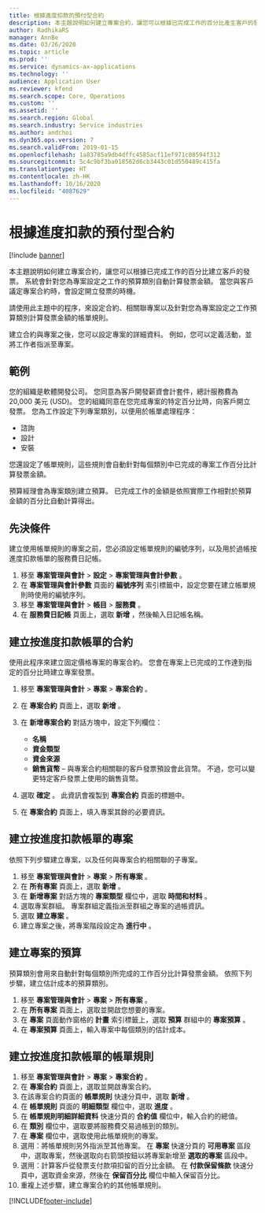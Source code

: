 ```yaml
---
title: 根據進度扣款的預付型合約
description: 本主題說明如何建立專案合約，讓您可以根據已完成工作的百分比產生客戶的發票。
author: RadhikaRS
manager: AnnBe
ms.date: 03/26/2020
ms.topic: article
ms.prod: ''
ms.service: dynamics-ax-applications
ms.technology: ''
audience: Application User
ms.reviewer: kfend
ms.search.scope: Core, Operations
ms.custom: ''
ms.assetid: ''
ms.search.region: Global
ms.search.industry: Service industries
ms.author: andchoi
ms.dyn365.ops.version: 7
ms.search.validFrom: 2019-01-15
ms.openlocfilehash: 1a83785a9db4dffc4585acf11ef971c08594f312
ms.sourcegitcommit: 5c4c9bf3ba018562d6cb3443c01d550489c415fa
ms.translationtype: HT
ms.contentlocale: zh-HK
ms.lasthandoff: 10/16/2020
ms.locfileid: "4087629"
---
```

# <a name="create-advanced-contracts-for-billing-based-on-progress"></a>根據進度扣款的預付型合約
[!include [banner](../includes/banner.md)]

本主題說明如何建立專案合約，讓您可以根據已完成工作的百分比建立客戶的發票。 系統會針對您為專案設定之工作的預算類別自動計算發票金額。 當您與客戶議定專案合約時，會設定開立發票的時機。

請使用此主題中的程序，來設定合約、相關聯專案以及針對您為專案設定之工作預算類別計算發票金額的帳單規則。

建立合約與專案之後，您可以設定專案的詳細資料。 例如，您可以定義活動，並將工作者指派至專案。

## <a name="example"></a>範例

您的組織是軟體開發公司。 您同意為客戶開發薪資會計套件，總計服務費為 20,000 美元 (USD)。 您的組織同意在您完成專案的特定百分比時，向客戶開立發票。 您為工作設定下列專案類別，以便用於帳單處理程序：

- 諮詢
- 設計
- 安裝

您還設定了帳單規則，這些規則會自動針對每個類別中已完成的專案工作百分比計算發票金額。

預算經理會為專案類別建立預算。 已完成工作的金額是依照實際工作相對於預算金額的百分比自動計算得出。

## <a name="prerequisites"></a>先決條件

建立使用帳單規則的專案之前，您必須設定帳單規則的編號序列，以及用於過帳按進度扣款帳單的服務費日記帳。

1. 移至 **專案管理與會計** \> **設定** \> **專案管理與會計參數** 。
2. 在 **專案管理與會計參數** 頁面的 **編號序列** 索引標籤中，設定您要在建立帳單規則時使用的編號序列。
3. 移至 **專案管理與會計** \> **帳目** \> **服務費** 。
4. 在 **服務費日記帳** 頁面上，選取 **新增** ，然後輸入日記帳名稱。

## <a name="create-a-contract-for-progress-billings"></a>建立按進度扣款帳單的合約

使用此程序來建立固定價格專案的專案合約。 您會在專案上已完成的工作達到指定的百分比時建立專案發票。

1. 移至 **專案管理與會計** \> **專案** \> **專案合約** 。
2. 在 **專案合約** 頁面上，選取 **新增** 。
3. 在 **新增專案合約** 對話方塊中，設定下列欄位：

    - **名稱**
    - **資金類型**
    - **資金來源**
    - **銷售貨幣** – 與專案合約相關聯的客戶發票預設會此貨幣。 不過，您可以變更特定客戶發票上使用的銷售貨幣。

4. 選取 **確定** 。 此資訊會複製到 **專案合約** 頁面的標題中。
5. 在 **專案合約** 頁面上，填入專案其餘的必要資訊。

## <a name="create-a-project-for-progress-billings"></a>建立按進度扣款帳單的專案

依照下列步驟建立專案，以及任何與專案合約相關聯的子專案。

1. 移至 **專案管理與會計** \> **專案** \> **所有專案** 。
2. 在 **所有專案** 頁面上，選取 **新增** 。
3. 在 **新增專案** 對話方塊的 **專案類型** 欄位中，選取 **時間和材料** 。
4. 選取專案群組。 專案群組定義指派至群組之專案的過帳資訊。
5. 選取 **建立專案** 。
6. 建立專案之後，將專案階段設定為 **進行中** 。

## <a name="create-a-budget-for-a-project"></a>建立專案的預算

預算類別會用來自動針對每個類別所完成的工作百分比計算發票金額。 依照下列步驟，建立估計成本的預算類別。

1. 移至 **專案管理與會計** \> **專案** \> **所有專案** 。
2. 在 **所有專案** 頁面上，選取並開啟您想要的專案。
3. 在 **專案** 頁面動作窗格的 **計畫** 索引標籤上，選取 **預算** 群組中的 **專案預算** 。
4. 在 **專案預算** 頁面上，輸入專案中每個類別的估計成本。

## <a name="create-billing-rules-for-progress-billings"></a>建立按進度扣款帳單的帳單規則

1. 移至 **專案管理與會計** \> **專案** \> **專案合約** 。
2. 在 **專案合約** 頁面上，選取並開啟專案合約。
3. 在該專案合約頁面的 **帳單規則** 快速分頁中，選取 **新增** 。
4. 在 **帳單規則** 頁面的 **明細類型** 欄位中，選取 **進度** 。
5. 在 **帳單規則明細詳細資料** 快速分頁的 **合約值** 欄位中，輸入合約的總值。
6. 在 **類別** 欄位中，選取要將服務費交易過帳到的類別。
7. 在 **專案** 欄位中，選取使用此帳單規則的專案。
8. 選用：將帳單規則另外指派至其他專案。 在 **專案** 快速分頁的 **可用專案** 區段中，選取專案，然後選取向右箭頭按鈕以將專案新增至 **選取的專案** 區段中。
9. 選用：計算客戶從發票支付款項扣留的百分比金額。 在 **付款保留條款** 快速分頁中，選取資金來源，然後在 **保留百分比** 欄位中輸入保留百分比。
10. 重複上述步驟，建立專案合約的其他帳單規則。


[!INCLUDE[footer-include](../includes/footer-banner.md)]